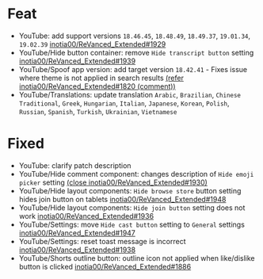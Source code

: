 # Feat

- YouTube: add support versions `18.46.45`, `18.48.49`, `18.49.37`, `19.01.34`, `19.02.39` [inotia00/ReVanced_Extended#1929](https://github.com/inotia00/ReVanced_Extended/issues/1929)
- YouTube/Hide button container: remove `Hide transcript button` setting [inotia00/ReVanced_Extended#1939](https://github.com/inotia00/ReVanced_Extended/issues/1939)
- YouTube/Spoof app version: add target version `18.42.41` - Fixes issue where theme is not applied in search results [(refer inotia00/ReVanced_Extended#1820 (comment))](https://github.com/inotia00/ReVanced_Extended/issues/1820#issuecomment-1908949581)
- YouTube/Translations: update translation
`Arabic`, `Brazilian`, `Chinese Traditional`, `Greek`, `Hungarian`, `Italian`, `Japanese`, `Korean`, `Polish`, `Russian`, `Spanish`, `Turkish`, `Ukrainian`, `Vietnamese`


# Fixed

- YouTube: clarify patch description
- YouTube/Hide comment component: changes description of `Hide emoji picker` setting [(close inotia00/ReVanced_Extended#1930)](https://github.com/inotia00/ReVanced_Extended/issues/1930)
- YouTube/Hide layout components: `Hide browse store` button setting hides join button on tablets [inotia00/ReVanced_Extended#1948](https://github.com/inotia00/ReVanced_Extended/issues/1948)
- YouTube/Hide layout components: `Hide join button` setting does not work [inotia00/ReVanced_Extended#1936](https://github.com/inotia00/ReVanced_Extended/issues/1936)
- YouTube/Settings: move `Hide cast button` setting to `General` settings [inotia00/ReVanced_Extended#1947](https://github.com/inotia00/ReVanced_Extended/issues/1947)
- YouTube/Settings: reset toast message is incorrect [inotia00/ReVanced_Extended#1938](https://github.com/inotia00/ReVanced_Extended/issues/1938)
- YouTube/Shorts outline button: outline icon not applied when like/dislike button is clicked [inotia00/ReVanced_Extended#1886](https://github.com/inotia00/ReVanced_Extended/issues/1886)
